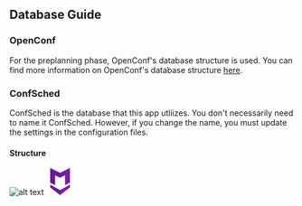 ## Database Guide

### OpenConf

For the preplanning phase, OpenConf's database structure is used. You can find more information on OpenConf's database structure [here](http://www.openconf.com/documentation/tables.php).

### ConfSched

ConfSched is the database that this app utliizes. You don't necessarily need to name it ConfSched. However, if you change the name, you must update the settings in the configuration files.

#### Structure

![alt text](https://github.com/confsched/docs/ConfSched.png "Database")
![alt text](https://github.com/adam-p/markdown-here/raw/master/src/common/images/icon48.png "Logo Title Text 1")




